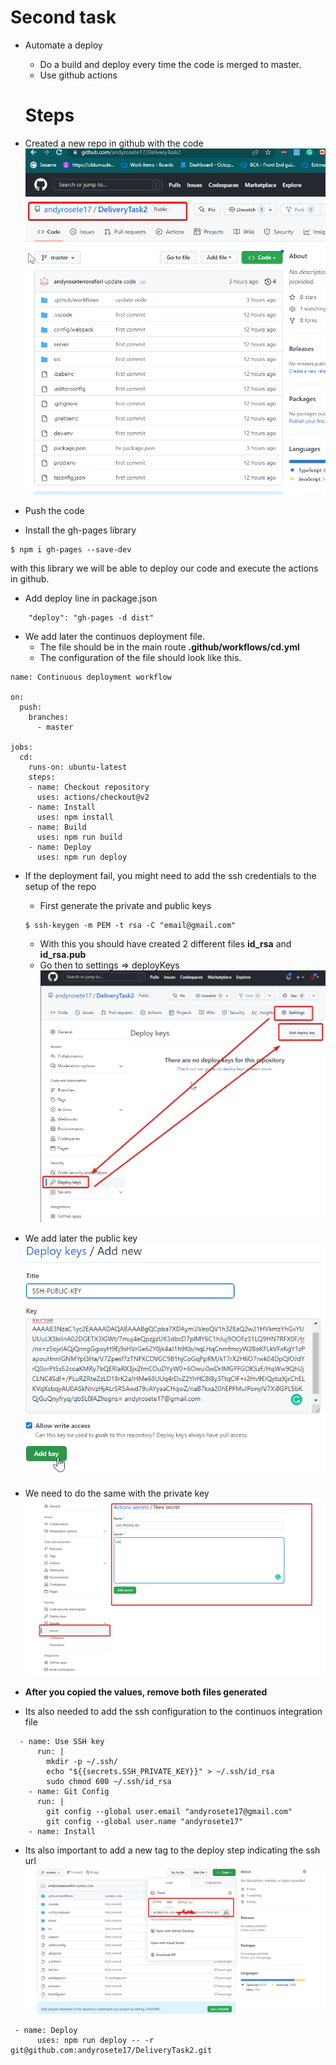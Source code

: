 # Second task

- Automate a deploy

  - Do a build and deploy every time the code is merged to master.
  - Use github actions

  # Steps

- Created a new repo in github with the code
  ![Repo](./assets/repo.png)
- Push the code
- Install the gh-pages library

```
$ npm i gh-pages --save-dev
```
with this library we will be able to deploy our code and execute the actions in github.

- Add deploy line in package.json
```
    "deploy": "gh-pages -d dist"
```
- We add later the continuos deployment file.
  - The file should be in the main route
  **.github/workflows/cd.yml**
  - The configuration of the file should look like this.
```
name: Continuous deployment workflow

on:
  push:
    branches:
      - master

jobs:
  cd:
    runs-on: ubuntu-latest
    steps:
    - name: Checkout repository
      uses: actions/checkout@v2
    - name: Install
      uses: npm install
    - name: Build
      uses: npm run build
    - name: Deploy
      uses: npm run deploy
```
- If the deployment fail, you might need to add the ssh credentials to the setup of the repo
  - First generate the private and public keys
  ```
  $ ssh-keygen -m PEM -t rsa -C "email@gmail.com"
  ```
  - With this you should have created 2 different files **id_rsa** and **id_rsa.pub**
  - Go then to settings => deployKeys
  ![deploySettings](./assets/deploykeys.png)

- We add later the public key
![publicKey](./assets/publicKey.png)

- We need to do the same with the private key
![privateKey](./assets/secretKey.png)

- **After you copied the values, remove both files generated**
- Its also needed to add the ssh configuration to the continuos integration file

```
  - name: Use SSH key
      run: |
        mkdir -p ~/.ssh/
        echo "${{secrets.SSH_PRIVATE_KEY}}" > ~/.ssh/id_rsa
        sudo chmod 600 ~/.ssh/id_rsa
    - name: Git Config
      run: |
        git config --global user.email "andyrosete17@gmail.com"
        git config --global user.name "andyrosete17"
    - name: Install
```
- Its also important to add a new tag to the deploy step indicating the ssh url
![sshUrl](./assets/sshurl.png)

```
 - name: Deploy
      uses: npm run deploy -- -r git@github.com:andyrosete17/DeliveryTask2.git
```
